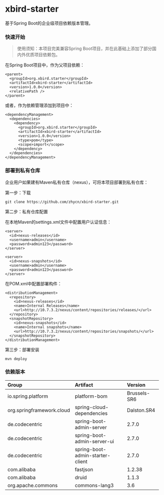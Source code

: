 # xbird-starter

基于Spring Boot的企业级项目依赖版本管理。

### 快速开始

> 使用须知：本项目完美兼容Spring Boot项目，并在此基础上添加了部分国内外优质项目依赖包。

在Spring Boot项目中，作为父项目依赖：

```
<parent>
  <groupId>org.xbird.starter</groupId>
  <artifactId>xbird-starter</artifactId>
  <version>1.0.0</version>
  <relativePath />
</parent>
```

或者，作为依赖管理添加到项目中：

```
<dependencyManagement>
  <dependencies>
    <dependency>
      <groupId>org.xbird.starter</groupId>
      <artifactId>xbird-starter</artifactId>
      <version>1.0.0</version>
      <type>pom</type>
      <scope>import</scope>
    </dependency>
  </dependencies>
</dependencyManagement>
```

### 部署到私有仓库

企业用户如果建有Maven私有仓库（nexus），可将本项目部署到私有仓库：

第一步：下载

```
git clone https://github.com/zhycn/xbird-starter.git
```

第二步：私有仓库配置

在本地Maven的settings.xml文件中配置用户认证信息：

```
<server>
  <id>nexus-releases</id>
  <username>admin</username>
  <password>admin123</password>
</server>

<server>
  <id>nexus-snapshots</id>
  <username>admin</username>
  <password>admin123</password>
</server>
```

在POM.xml中配置部署构件：

```
<distributionManagement>
  <repository>
    <id>nexus-releases</id>
    <name>Internal Releases</name>
    <url>http://10.7.3.2/nexus/content/repositories/releases/</url>
  </repository>
  <snapshotRepository>
    <id>nexus-snapshots</id>
    <name>Internal snapshots</name>
    <url>http://10.7.3.2/nexus/content/repositories/snapshots/</url>
  </snapshotRepository>
</distributionManagement>
```

第三步：部署安装

```
mvn deploy
```

### 依赖版本

| Group | Artifact | Version |
|:---|:---|:---|
| io.spring.platform | platform-bom | Brussels-SR6 |
| org.springframework.cloud | spring-cloud-dependencies | Dalston.SR4 |
| de.codecentric | spring-boot-admin-server | 2.7.0 |
| de.codecentric | spring-boot-admin-server-ui | 2.7.0 |
| de.codecentric | spring-boot-admin-starter-client | 2.7.0 |
| com.alibaba | fastjson | 1.2.38 |
| com.alibaba | druid | 1.1.3 |
| org.apache.commons | commons-lang3 | 3.6 |